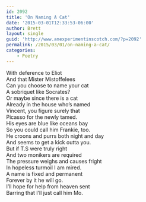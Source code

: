 ```yaml
---
id: 2092
title: 'On Naming A Cat'
date: '2015-03-01T12:33:53-06:00'
author: Brett
layout: single
guid: 'http://www.anexperimentinscotch.com/?p=2092'
permalink: /2015/03/01/on-naming-a-cat/
categories:
    - Poetry
---
```


With deference to Eliot  
 And that Mister Mistoffelees  
Can you choose to name your cat  
 A sobriquet like Socrates?  
Or maybe since there is a cat  
 Already in the house who’s named  
Vincent, you figure surely that  
 Picasso for the newly tamed.  
His eyes are blue like oceans bay  
 So you could call him Frankie, too.  
He croons and purrs both night and day  
 And seems to get a kick outta you.  
But if T.S were truly right  
 And two monikers are required  
The pressure weighs and causes fright  
 In hopeless turmoil I am mired.  
A name is fixed and permanent  
 Forever by it he will go.  
I’ll hope for help from heaven sent  
 Barring that I’ll just call him Mo.